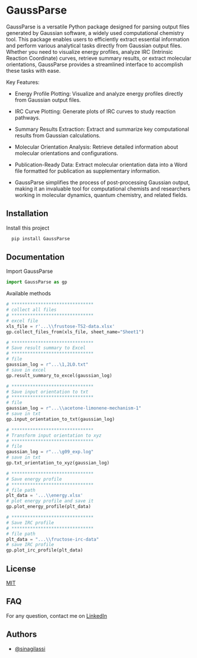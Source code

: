 # GaussParse

GaussParse is a versatile Python package designed for parsing output files generated by Gaussian software, a widely used computational chemistry tool. This package enables users to efficiently extract essential information and perform various analytical tasks directly from Gaussian output files. Whether you need to visualize energy profiles, analyze IRC (Intrinsic Reaction Coordinate) curves, retrieve summary results, or extract molecular orientations, GaussParse provides a streamlined interface to accomplish these tasks with ease.

Key Features:

* Energy Profile Plotting: Visualize and analyze energy profiles directly from Gaussian  output files.

* IRC Curve Plotting: Generate plots of IRC curves to study reaction pathways.
    
* Summary Results Extraction: Extract and summarize key computational results from Gaussian calculations.
    
* Molecular Orientation Analysis: Retrieve detailed information about molecular orientations and configurations.
    
* Publication-Ready Data: Extract molecular orientation data into a Word file formatted for publication as supplementary information.
    
* GaussParse simplifies the process of post-processing Gaussian output, making it an invaluable tool for computational chemists and researchers working in molecular dynamics, quantum chemistry, and related fields.

## Installation

Install this project

```bash
  pip install GaussParse
```
    
## Documentation

Import GaussParse

```python
import GaussParse as gp
```

Available methods

```python
# *******************************
# collect all files
# *******************************
# excel file
xls_file = r'...\\frustose-TS2-data.xlsx'
gp.collect_files_from(xls_file, sheet_name="Sheet1")

# *******************************
# Save result summary to Excel
# *******************************
# file
gaussian_log = r"...\1,2LO.txt"
# save in excel
gp.result_summary_to_excel(gaussian_log)

# *******************************
# Save input orientation to txt
# *******************************
# file
gaussian_log = r"...\\acetone-limonene-mechanism-1"
# save in txt
gp.input_orientation_to_txt(gaussian_log)

# *******************************
# Transform input orientation to xyz
# *******************************
# file
gaussian_log = r"...\g09_exp.log"
# save in txt
gp.txt_orientation_to_xyz(gaussian_log)

# *******************************
# Save energy profile
# *******************************
# file path
plt_data = '...\\energy.xlsx'
# plot energy profile and save it
gp.plot_energy_profile(plt_data)

# *******************************
# Save IRC profile
# *******************************
# file path
plt_data = "...\\fructose-irc-data"
# save IRC profile
gp.plot_irc_profile(plt_data)

```


## License

[MIT](https://choosealicense.com/licenses/mit/)


## FAQ

For any question, contact me on [LinkedIn](https://www.linkedin.com/in/sina-gilassi/) 


## Authors

- [@sinagilassi](https://www.github.com/sinagilassi)

